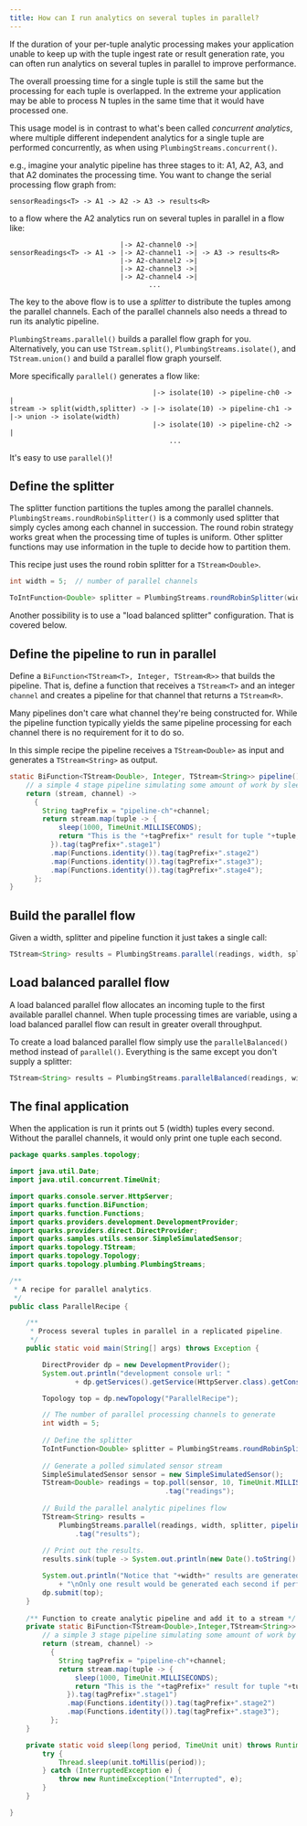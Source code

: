 ```yaml
---
title: How can I run analytics on several tuples in parallel?
---
```


If the duration of your per-tuple analytic processing makes your application unable to keep up with the tuple ingest rate or result generation rate, you can often run analytics on several tuples in parallel to improve performance.

The overall proessing time for a single tuple is still the same but the processing for each tuple is overlapped. In the extreme your application may be able to process N tuples in the same time that it would have processed one.

This usage model is in contrast to what's been called _concurrent analytics_, where multiple different independent analytics for a single tuple are performed concurrently, as when using `PlumbingStreams.concurrent()`.

e.g., imagine your analytic pipeline has three stages to it: A1, A2, A3, and that A2 dominates the processing time. You want to change the serial processing flow graph from:

```
sensorReadings<T> -> A1 -> A2 -> A3 -> results<R>
```

to a flow where the A2 analytics run on several tuples in parallel in a flow like:

```
                           |-> A2-channel0 ->|
sensorReadings<T> -> A1 -> |-> A2-channel1 ->| -> A3 -> results<R>
                           |-> A2-channel2 ->|
                           |-> A2-channel3 ->|
                           |-> A2-channel4 ->|
                                  ...
```

The key to the above flow is to use a _splitter_ to distribute the tuples among the parallel channels. Each of the parallel channels also needs a thread to run its analytic pipeline.

`PlumbingStreams.parallel()` builds a parallel flow graph for you. Alternatively, you can use `TStream.split()`, `PlumbingStreams.isolate()`, and `TStream.union()` and build a parallel flow graph yourself.

More specifically `parallel()` generates a flow like:

```
                                   |-> isolate(10) -> pipeline-ch0 -> |
stream -> split(width,splitter) -> |-> isolate(10) -> pipeline-ch1 -> |-> union -> isolate(width) 
                                   |-> isolate(10) -> pipeline-ch2 -> |
                                       ...
```

It's easy to use `parallel()`!

## Define the splitter

The splitter function partitions the tuples among the parallel channels. `PlumbingStreams.roundRobinSplitter()` is a commonly used splitter that simply cycles among each channel in succession. The round robin strategy works great when the processing time of tuples is uniform. Other splitter functions may use information in the tuple to decide how to partition them.

This recipe just uses the round robin splitter for a `TStream<Double>`.

```java
int width = 5;  // number of parallel channels

ToIntFunction<Double> splitter = PlumbingStreams.roundRobinSplitter(width);
```

Another possibility is to use a "load balanced splitter" configuration.  That is covered below.

## Define the pipeline to run in parallel

Define a `BiFunction<TStream<T>, Integer, TStream<R>>` that builds the pipeline. That is, define a function that receives a `TStream<T>` and an integer `channel` and creates a pipeline for that channel that returns a `TStream<R>`.

Many pipelines don't care what channel they're being constructed for. While the pipeline function typically yields the same pipeline processing for each channel there is no requirement for it to do so.

In this simple recipe the pipeline receives a `TStream<Double>` as input and generates a `TStream<String>` as output.

```java
static BiFunction<TStream<Double>, Integer, TStream<String>> pipeline() {
    // a simple 4 stage pipeline simulating some amount of work by sleeping
    return (stream, channel) -> 
      { 
        String tagPrefix = "pipeline-ch"+channel;
        return stream.map(tuple -> {
            sleep(1000, TimeUnit.MILLISECONDS);
            return "This is the "+tagPrefix+" result for tuple "+tuple;
          }).tag(tagPrefix+".stage1")
          .map(Functions.identity()).tag(tagPrefix+".stage2")
          .map(Functions.identity()).tag(tagPrefix+".stage3");
          .map(Functions.identity()).tag(tagPrefix+".stage4");
      };
}
```

## Build the parallel flow

Given a width, splitter and pipeline function it just takes a single call:

```java
TStream<String> results = PlumbingStreams.parallel(readings, width, splitter, pipeline());
```

## Load balanced parallel flow

A load balanced parallel flow allocates an incoming tuple to the first available parallel channel. When tuple processing times are variable, using a load balanced parallel flow can result in greater overall throughput.

To create a load balanced parallel flow simply use the `parallelBalanced()` method instead of `parallel()`. Everything is the same except you don't supply a splitter: 

```java
TStream<String> results = PlumbingStreams.parallelBalanced(readings, width, pipeline());
```

## The final application

When the application is run it prints out 5 (width) tuples every second. Without the parallel channels, it would only print one tuple each second.

```java
package quarks.samples.topology;

import java.util.Date;
import java.util.concurrent.TimeUnit;

import quarks.console.server.HttpServer;
import quarks.function.BiFunction;
import quarks.function.Functions;
import quarks.providers.development.DevelopmentProvider;
import quarks.providers.direct.DirectProvider;
import quarks.samples.utils.sensor.SimpleSimulatedSensor;
import quarks.topology.TStream;
import quarks.topology.Topology;
import quarks.topology.plumbing.PlumbingStreams;

/**
 * A recipe for parallel analytics.
 */
public class ParallelRecipe {

    /**
     * Process several tuples in parallel in a replicated pipeline.
     */
    public static void main(String[] args) throws Exception {

        DirectProvider dp = new DevelopmentProvider();
        System.out.println("development console url: "
                + dp.getServices().getService(HttpServer.class).getConsoleUrl());

        Topology top = dp.newTopology("ParallelRecipe");

        // The number of parallel processing channels to generate
        int width = 5;
        
        // Define the splitter
        ToIntFunction<Double> splitter = PlumbingStreams.roundRobinSplitter(width);
        
        // Generate a polled simulated sensor stream
        SimpleSimulatedSensor sensor = new SimpleSimulatedSensor();
        TStream<Double> readings = top.poll(sensor, 10, TimeUnit.MILLISECONDS)
                                      .tag("readings");
        
        // Build the parallel analytic pipelines flow
        TStream<String> results = 
            PlumbingStreams.parallel(readings, width, splitter, pipeline())
                .tag("results");
        
        // Print out the results.
        results.sink(tuple -> System.out.println(new Date().toString() + "   " + tuple));

        System.out.println("Notice that "+width+" results are generated every second - one from each parallel channel."
            + "\nOnly one result would be generated each second if performed serially.");
        dp.submit(top);
    }
    
    /** Function to create analytic pipeline and add it to a stream */
    private static BiFunction<TStream<Double>,Integer,TStream<String>> pipeline() {
        // a simple 3 stage pipeline simulating some amount of work by sleeping
        return (stream, channel) -> 
          { 
            String tagPrefix = "pipeline-ch"+channel;
            return stream.map(tuple -> {
                sleep(1000, TimeUnit.MILLISECONDS);
                return "This is the "+tagPrefix+" result for tuple "+tuple;
              }).tag(tagPrefix+".stage1")
              .map(Functions.identity()).tag(tagPrefix+".stage2")
              .map(Functions.identity()).tag(tagPrefix+".stage3");
          };
    }

    private static void sleep(long period, TimeUnit unit) throws RuntimeException {
        try {
            Thread.sleep(unit.toMillis(period));
        } catch (InterruptedException e) {
            throw new RuntimeException("Interrupted", e);
        }
    }

}
```
